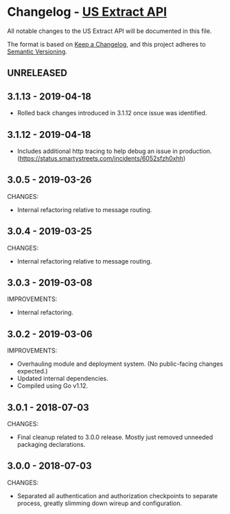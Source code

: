 # Changelog - [US Extract API](https://smartystreets.com/docs/cloud/us-extract-api)

All notable changes to the US Extract API will be documented in this file.

The format is based on [Keep a Changelog](https://keepachangelog.com/en/1.0.0/), and this project adheres to [Semantic Versioning](https://semver.org/spec/v2.0.0.html).


## UNRELEASED

## 3.1.13 - 2019-04-18

- Rolled back changes introduced in 3.1.12 once issue was identified.

## 3.1.12 - 2019-04-18

- Includes additional http tracing to help debug an issue in production. (https://status.smartystreets.com/incidents/6052sfzh0xhh)


## 3.0.5 - 2019-03-26

CHANGES:
- Internal refactoring relative to message routing.


## 3.0.4 - 2019-03-25

CHANGES:
- Internal refactoring relative to message routing.


## 3.0.3 - 2019-03-08

IMPROVEMENTS:
- Internal refactoring.

## 3.0.2 - 2019-03-06

IMPROVEMENTS:

- Overhauling module and deployment system. (No public-facing changes expected.)
- Updated internal dependencies.
- Compiled using Go v1.12.


## 3.0.1 - 2018-07-03

CHANGES:

- Final cleanup related to 3.0.0 release. Mostly just removed unneeded packaging declarations.


## 3.0.0 - 2018-07-03

CHANGES:

- Separated all authentication and authorization checkpoints to separate process, greatly slimming down wireup and configuration.
